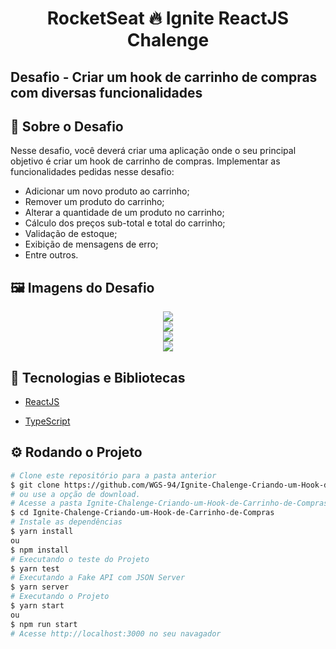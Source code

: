 <!-- Logotipo 
<div align="center">
  <img src="./Assets/ignite.png">
</div>-->

<!-- Title -->
<h1 align="center"> RocketSeat 🔥 Ignite ReactJS Chalenge</h1>

<!-- Subtitle -->
<h2>Desafio - Criar um hook de carrinho de compras com diversas funcionalidades</h2>

<!-- Badges 
<p align="center">
  <a href="https://rocketseat.com.br">
    <img alt="Made by Rocketseat" src="https://img.shields.io/badge/made%20by-Rocketseat-%2306b656?style=flat-square">
  </a>
  <img alt="GitHub language count" src="https://img.shields.io/github/languages/count/brunoemferreira/rocketseat-ignite-dt-money?color=%2304D361?style=flat-square">
  <img alt="Repository size" src="https://img.shields.io/github/repo-size/brunoemferreira/rocketseat-ignite-dt-money?style=flat-square">
  <img alt="GitHub last commit" src="https://img.shields.io/github/last-commit/brunoemferreira/rocketseat-ignite-dt-money?style=flat-square">
</p>-->

<!-- Sobre o Projeto -->
## 🚀 Sobre o Desafio
Nesse desafio, você deverá criar uma aplicação onde o seu principal objetivo é criar um hook de carrinho de compras. Implementar as funcionalidades pedidas nesse desafio:

- Adicionar um novo produto ao carrinho;
- Remover um produto do carrinho;
- Alterar a quantidade de um produto no carrinho;
- Cálculo dos preços sub-total e total do carrinho;
- Validação de estoque;
- Exibição de mensagens de erro;
- Entre outros.

<!--https://www.figma.com/file/8n9339j7p3LTzWyZdVM9C3/ToDo-List-(Copy)?node-id=43%3A88 -->

<!--
## 🔖 Layout

Você pode visualizar o layout do projeto através [desse link](https://www.figma.com/file/0n0zDN7zbzhRbaEO74Xesx/ToDo-List/duplicate). Lembrando que você  precisa ter uma conta no [Figma](http://figma.com/) para acessá-lo. 
-->

## 🖼️ Imagens do Desafio

<div align="center">
  <img src="https://user-images.githubusercontent.com/87288949/174185799-564ca705-bbf1-482c-b177-19d6622e0215.PNG">
</div>
<div align="center">
  <img src="https://user-images.githubusercontent.com/87288949/174185786-7c83f648-bb38-4c5a-a586-b5d45e669ed7.PNG">
</div>
<div align="center">
  <img src="https://user-images.githubusercontent.com/87288949/174185803-1409c0be-fe89-4825-8e19-b6f17b333d0c.PNG">
</div>
<div align="center">
  <img src="https://user-images.githubusercontent.com/87288949/174185804-01551925-29ec-4289-bf69-b99f0cd4851e.PNG">
</div>

## 🧰 Tecnologias e Bibliotecas

* [ReactJS](https://pt-br.reactjs.org/tutorial/tutorial.html)
 <!-- * [Vite](https://www.npmjs.com/package/styled-components) - Biblioteca CSS in JS
      * [phosphoricons](https://phosphoricons.com/) - Biblioteca for Icons in JS -->
* [TypeScript](https://www.typescriptlang.org/)

<!--### Tools para criar API Fake
 * [MirageJS]()-->

## ⚙️ Rodando o Projeto
```bash
# Clone este repositório para a pasta anterior
$ git clone https://github.com/WGS-94/Ignite-Chalenge-Criando-um-Hook-de-Carrinho-de-Compras
# ou use a opção de download.
# Acesse a pasta Ignite-Chalenge-Criando-um-Hook-de-Carrinho-de-Compras
$ cd Ignite-Chalenge-Criando-um-Hook-de-Carrinho-de-Compras
# Instale as dependências
$ yarn install
ou
$ npm install
# Executando o teste do Projeto
$ yarn test
# Executando a Fake API com JSON Server
$ yarn server
# Executando o Projeto
$ yarn start 
ou
$ npm run start
# Acesse http://localhost:3000 no seu navagador
```
